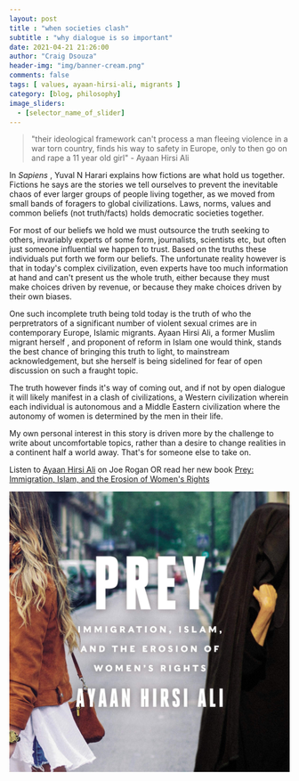 ```yaml
---
layout: post
title : "when societies clash"
subtitle : "why dialogue is so important"
date: 2021-04-21 21:26:00
author: "Craig Dsouza"
header-img: "img/banner-cream.png"
comments: false
tags: [ values, ayaan-hirsi-ali, migrants ]
category: [blog, philosophy]
image_sliders:
  - [selector_name_of_slider]
---
```


> "their ideological framework can't process a man fleeing violence in a war torn country, finds his way to safety in Europe, only to then go on and rape a 11 year old girl" - Ayaan Hirsi Ali

In *Sapiens* , Yuval N Harari explains how fictions are what hold us together. Fictions he says are the stories we tell ourselves to prevent the inevitable chaos of ever larger groups of people living together, as we moved from small bands of foragers to global civilizations. Laws, norms, values and common beliefs (not truth/facts) holds democratic societies together. 

For most of our beliefs we hold we must outsource the truth seeking to others, invariably experts of some form, journalists, scientists etc, but often just someone influential we happen to trust. Based on the truths these individuals put forth we form our beliefs. The unfortunate reality however is that in today's complex civilization, even experts have too much information at hand and can't present us the whole truth, either because they must make choices driven by revenue, or because they make choices driven by their own biases. 

One such incomplete truth being told today is the truth of who the perpretrators of a significant number of violent sexual crimes are in contemporary Europe, Islamic migrants. Ayaan Hirsi Ali, a former Muslim migrant herself , and proponent of reform in Islam one would think, stands the best chance of bringing this truth to light, to mainstream acknowledgement, but she herself is being sidelined for fear of open discussion on such a fraught topic. 

The truth however finds it's way of coming out, and if not by open dialogue it will likely manifest in a clash of civilizations, a Western civilization wherein each individual is autonomous and a Middle Eastern civilization where the autonomy of women is determined by the men in their life. 

My own personal interest in this story is driven more by the challenge to write about uncomfortable topics, rather than a desire to change realities in a continent half a world away. That's for someone else to take on.

Listen to [Ayaan Hirsi Ali](https://open.spotify.com/episode/0yA586XjDwo2eKSYj01ziZ) on Joe Rogan OR read her new book [Prey: Immigration, Islam, and the Erosion of Women's Rights](https://www.amazon.in/Prey-Immigration-Erosion-Womens-Rights/dp/0062857878)

![ayaan-hirsi-ali-book-cover](/img/posts/2021-04-19-when-societies-clash/ayaan-hirsi-ali-prey.jpg)
